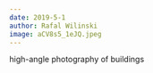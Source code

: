 ```yaml
---
date: 2019-5-1
author: Rafal Wilinski
image: aCV8s5_1eJQ.jpeg
---
```

high-angle photography of buildings